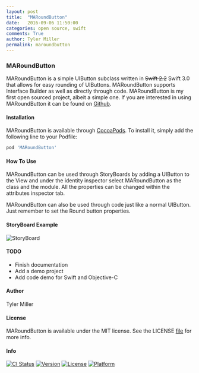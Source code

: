 ```yaml
---
layout: post
title:  "MARoundButton"
date:   2016-09-06 11:50:00
categories: open source, swift
comments: True
author: Tyler Miller
permalink: maroundbutton
---
```

### MARoundButton 
MARoundButton is a simple UIButton subclass written in ~~Swift 2.2~~ Swift 3.0 that allows for easy rounding of UIButtons. MARoundButton supports Interface Builder as well as directly through code. MARoundButton is my first open sourced project, albeit a simple one. If you are interested in using MARoundButton it can be found on [Github](https://github.com/MillerApps/MARoundButton). 

#### Installation

MARoundButton is available through [CocoaPods](http://cocoapods.org). To install
it, simply add the following line to your Podfile:

```ruby
pod 'MARoundButton'
```

#### How To Use

MARoundButton can be used through StoryBoards by adding a UIButton to the View and under the identity inspector select MARoundButton as the class and the module. All the properties can be changed within the attributes inspector tab. 

MARoundButton can also be used through code just like a normal UIButton. Just remember to set the Round button properties. 

#### StoryBoard Example

![StoryBoard](http://g.recordit.co/wiUK3mqQ1Z.gif)

#### TODO
* Finish documentation
* Add a demo project
* Add code demo for Swift and Objective-C
	 
#### Author

Tyler Miller

#### License

MARoundButton is available under the MIT license. See the LICENSE [file](https://github.com/MillerApps/MARoundButton/blob/master/LICENSE) for more info.

#### Info 
[![CI Status](http://img.shields.io/travis/MillerApps/MARoundButton.svg?style=flat)](https://travis-ci.org/Miller47/MARoundButton)
[![Version](https://img.shields.io/cocoapods/v/MARoundButton.svg?style=flat)](http://cocoapods.org/pods/MARoundButton)
[![License](https://img.shields.io/cocoapods/l/MARoundButton.svg?style=flat)](http://cocoapods.org/pods/MARoundButton)
[![Platform](https://img.shields.io/cocoapods/p/MARoundButton.svg?style=flat)](http://cocoapods.org/pods/MARoundButton)



